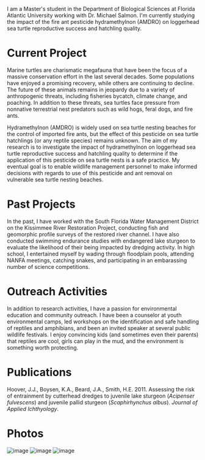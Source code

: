I am a Master's student in the Department of Biological Sciences at Florida Atlantic University working with Dr. Michael Salmon. I'm currently studying the impact of the fire ant pesticide hydramethylnon (AMDRO) on loggerhead sea turtle reproductive success and hatchling quality. 

# Current Project
Marine turtles are charismatic megafauna that have been the focus of a massive conservation effort in the last several decades. Some populations have enjoyed a promising recovery, while others are continuing to decline. The future of these animals remains in jeopardy due to a variety of anthropogenic threats, including fisheries bycatch, climate change, and poaching. In addition to these threats, sea turtles face pressure from nonnative terrestrial nest predators such as wild hogs, feral dogs, and fire ants.  

Hydramethylnon (AMDRO) is widely used on sea turtle nesting beaches for the control of imported fire ants, but the effect of this pesticide on sea turtle hatchlings (or any reptile species) remains unknown. The aim of my research is to investigate the impact of hydramethylnon on loggerhead sea turtle reproductive success and hatchling quality to determine if the application of this pesticide on sea turtle nests is a safe practice. My eventual goal is to enable wildlife management personnel to make informed decisions with regards to use of this pesticide and ant removal on vulnerable sea turtle nesting beaches.  

# Past Projects
In the past, I have worked with the South Florida Water Management District on the Kissimmee River Restoration Project, conducting fish  and geomorphic profile surveys of the restored river channel. I have also conducted swimming endurance studies with endangered lake sturgeon to evaluate the likelihood of their being impacted by dredging activity. In high school, I entertained myself by wading through floodplain pools, attending NANFA meetings, catching snakes, and participating in an embarassing number of science competitions.

# Outreach Activities
In addition to research activities, I have a passion for environmental education and community outreach. I have been a counselor at youth environmental camps, led workshops on the identification and safe handling of reptiles and amphibians, and been an invited speaker at several public wildlife festivals. I enjoy convincing kids (and sometimes even their parents) that reptiles are cool, girls can play in the mud, and the environment is something worth protecting. 

# Publications

Hoover, J.J., Boysen, K.A., Beard, J.A., Smith, H.E. 2011. Assessing the risk of entrainment by cutterhead dredges to juvenile lake sturgeon (_Acipenser fulvescens_) and juvenile pallid sturgeon (_Scaphirhynchus albus_). _Journal of Applied Ichthyology_. 

# Photos
![image](https://scontent.fmia1-2.fna.fbcdn.net/v/t1.0-9/560953_3448503373330_574019486_n.jpg?_nc_cat=0&oh=9a9046e6a7653759fad480814511424c&oe=5B402512) ![image](https://scontent.fmia1-2.fna.fbcdn.net/v/t1.0-9/317913_3420266067415_241772819_n.jpg?_nc_cat=0&oh=db3c0fc69c5d1e42d7cac41297b7f8ff&oe=5B3655C5) ![image](https://scontent.fmia1-2.fna.fbcdn.net/v/t1.0-9/306667_10151501806530640_41591116_n.jpg?_nc_cat=0&oh=a458805f7c2336700f99c6c032615af3&oe=5B31AC12)
